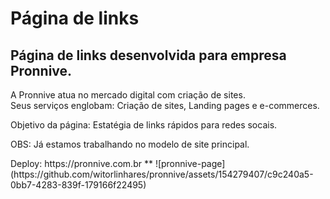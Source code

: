 <h1>Página de links</h1>

<h2>Página de links desenvolvida para empresa Pronnive.</h2>
<p>A Pronnive atua no mercado digital com criação de sites.<br>Seus serviços englobam: Criação de sites, Landing pages e e-commerces.</p>
<p>Objetivo da página: Estatégia de links rápidos para redes socais.</p>
<p>OBS: Já estamos trabalhando no modelo de site principal.</p>
Deploy: https://pronnive.com.br
**
![pronnive-page](https://github.com/witorlinhares/pronnive/assets/154279407/c9c240a5-0bb7-4283-839f-179166f22495)


